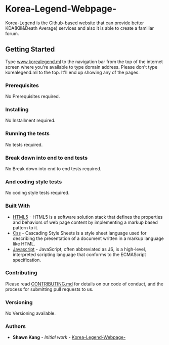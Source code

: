 # Korea-Legend-Webpage-

Korea-Legend is the Github-based website that can provide better KDA(Kill&Death Average) services and also it is able to create a familiar forum.

## Getting Started

Type www.korealegend.ml to the navigation bar from the top of the internet screen where you're available to type domain address. Please don't type korealegend.ml to the top. It'll end up showing any of the pages.

### Prerequisites

No Prerequisites required.

### Installing

No Installment required.

### Running the tests

No tests required.

### Break down into end to end tests

No Break down into end to end tests required.

### And coding style tests

No coding style tests required.

### Built With

* [HTML5](https://www.w3.org/html/) - HTML5 is a software solution stack that defines the properties and behaviors of web page content by implementing a markup based pattern to it.
* [Css](https://www.w3.org/Style/CSS/Overview.en.html) - Cascading Style Sheets is a style sheet language used for describing the presentation of a document written in a markup language like HTML.
* [Javascript](https://www.javascript.com/) - JavaScript, often abbreviated as JS, is a high-level, interpreted scripting language that conforms to the ECMAScript specification.

### Contributing

Please read [CONTRIBUTING.md](https://github.com/Shawn-gitman/Korea-Legend-Webpage-/blob/master/README.md) for details on our code of conduct, and the process for submitting pull requests to us.

### Versioning

No Versioning available.

### Authors

* **Shawn Kang** - *Initial work* - [Korea-Legend-Webpage-](https://github.com/Shawn-gitman)


